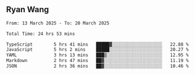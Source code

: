 ## Ryan Wang

<!--START_SECTION:waka-->

```txt
From: 13 March 2025 - To: 20 March 2025

Total Time: 24 hrs 53 mins

TypeScript        5 hrs 41 mins   █████▓░░░░░░░░░░░░░░░░░░░   22.88 %
JavaScript        5 hrs 2 mins    █████░░░░░░░░░░░░░░░░░░░░   20.27 %
YAML              3 hrs 13 mins   ███▒░░░░░░░░░░░░░░░░░░░░░   12.95 %
Markdown          2 hrs 47 mins   ██▓░░░░░░░░░░░░░░░░░░░░░░   11.19 %
JSON              2 hrs 36 mins   ██▓░░░░░░░░░░░░░░░░░░░░░░   10.46 %
```

<!--END_SECTION:waka-->
